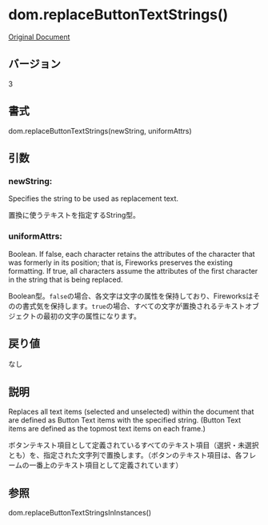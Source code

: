 # dom.replaceButtonTextStrings()

[Original Document](http://help.adobe.com/en_US/fireworks/cs/extend/WS5b3ccc516d4fbf351e63e3d1183c94856c-7bd4.html)

## バージョン

3

## 書式

dom.replaceButtonTextStrings(newString, uniformAttrs)

## 引数
     
### newString:

Specifies the string to be used as replacement text.

置換に使うテキストを指定するString型。

### uniformAttrs:

Boolean. If false, each character retains the attributes of the character that was formerly in its position; that is, Fireworks preserves the existing formatting. If true, all characters assume the attributes of the first character in the string that is being replaced.

Boolean型。```false```の場合、各文字は文字の属性を保持しており、Fireworksはそのの書式気を保持します。```true```の場合、すべての文字が置換されるテキストオブジェクトの最初の文字の属性になります。

## 戻り値

なし

## 説明

Replaces all text items (selected and unselected) within the document that are defined as Button Text items with the specified string. (Button Text items are defined as the topmost text items on each frame.)

ボタンテキスト項目として定義されているすべてのテキスト項目（選択・未選択とも）を、指定された文字列で置換します。（ボタンのテキスト項目は、各フレームの一番上のテキスト項目として定義されています）

## 参照

dom.replaceButtonTextStringsInInstances()